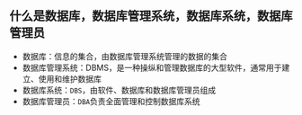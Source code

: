 ## 什么是数据库，数据库管理系统，数据库系统，数据库管理员

- 数据库：信息的集合，由数据库管理系统管理的数据的集合
- 数据库管理系统：DBMS，是一种操纵和管理数据库的大型软件，通常用于建立、使用和维护数据库
- 数据库系统：`DBS`，由软件、数据库和数据库管理员组成
- 数据库管理员：`DBA`负责全面管理和控制数据库系统 